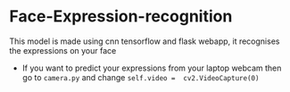# Face-Expression-recognition
This model is made using cnn tensorflow and flask webapp,  it recognises the expressions on your face
* If you want to predict your expressions from your laptop webcam then go to `camera.py` and change
  `self.video =  cv2.VideoCapture(0)`
